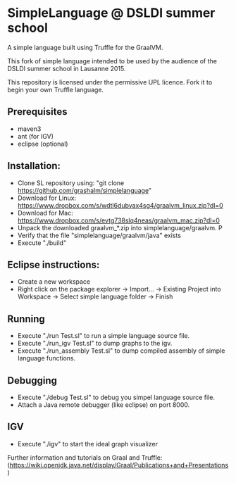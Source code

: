 # SimpleLanguage @ DSLDI summer school

A simple language built using Truffle for the GraalVM.

This fork of simple language intended to be used by the audience of the DSLDI summer school in Lausanne 2015.

This repository is licensed under the permissive UPL licence. Fork it to begin
your own Truffle language.

## Prerequisites
* maven3 
* ant (for IGV)
* eclipse (optional)

## Installation:

* Clone SL repository using:
   "git clone https://github.com/grashalm/simplelanguage"
* Download 
   for Linux: https://www.dropbox.com/s/wdtl6dubyax4sg4/graalvm_linux.zip?dl=0 
* Download for Mac: https://www.dropbox.com/s/evtg738slq4neas/graalvm_mac.zip?dl=0
* Unpack the downloaded graalvm_*.zip into simplelanguage/graalvm. P
* Verify that the file "simplelanguage/graalvm/java" exists
* Execute "./build"

## Eclipse instructions:

* Create a new workspace
* Right click on the package explorer -> Import... -> Existing Project into Workspace -> Select simple language folder -> Finish

## Running

* Execute "./run Test.sl" to run a simple language source file.
* Execute "./run_igv Test.sl" to dump graphs to the igv.
* Execute "./run_assembly Test.sl" to dump compiled assembly of simple language functions.

## Debugging

* Execute "./debug Test.sl" to debug you simpel language source file.
* Attach a Java remote debugger (like eclipse) on port 8000.

## IGV

* Execute "./igv" to start the ideal graph visualizer

Further information and tutorials on Graal and Truffle: (https://wiki.openjdk.java.net/display/Graal/Publications+and+Presentations)
